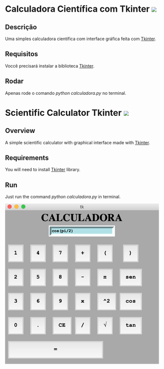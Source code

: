 # Calculadora Científica com Tkinter <img src="https://lh3.googleusercontent.com/proxy/sQCSagzVuc1X3_zgLypJlEX_iDNLzb1urNU3lP54BJETeKExkKnuugvMpng6r_ULUjPqgUGKNjHDiqP78PxPzPPEm8maDXc0UOdgAxr-xg" width="40" />


## Descrição
Uma simples calculadora científica com interface gráfica feita com [Tkinter](https://docs.python.org/3/library/tkinter.html).

## Requisitos

Voccê precisará instalar a biblioteca [Tkinter](https://tkdocs.com/tutorial/install.html).

## Rodar

Apenas rode o comando *python calculadora.py* no terminal.








# Scientific Calculator Tkinter <img src="https://www.championprofessional.com/wp-content/uploads/2015/07/en-icon.png" width="40" />


## Overview
A simple scientific calculator with graphical interface made with [Tkinter](https://docs.python.org/3/library/tkinter.html).

## Requirements

You will need to install [Tkinter](https://tkdocs.com/tutorial/install.html) library.

## Run

Just run the command *python calculadora.py* in terminal.


![Calculadora](/Imagem/exemplo.png)





